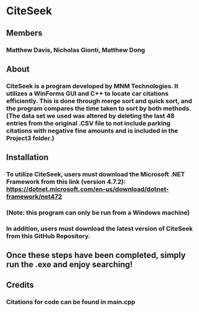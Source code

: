 # CiteSeek 

## Members

### Matthew Davis, Nicholas Gionti, Matthew Dong

## About

### CiteSeek is a program developed by MNM Technologies. It utilizes a WinForms GUI and C++ to locate car citations efficiently. This is done through merge sort and quick sort, and the program compares the time taken to sort by both methods. (The data set we used was altered by deleting the last 48 entries from the original .CSV file to not include parking citations with negative fine amounts and is included in the Project3 folder.)

## Installation

### To utilize CiteSeek, users must download the Microsoft .NET Framework from this link (version 4.7.2): https://dotnet.microsoft.com/en-us/download/dotnet-framework/net472

### (Note: this program can only be run from a Windows machine)

### In addition, users must download the latest version of CiteSeek from this GitHub Repository.

## Once these steps have been completed, simply run the .exe and enjoy searching!

## Credits 

### Citations for code can be found in main.cpp



